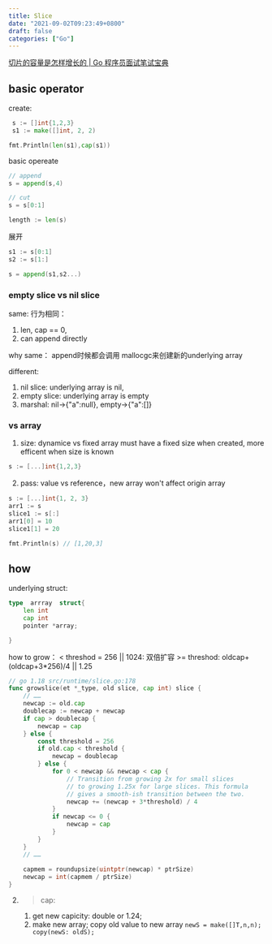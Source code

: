 ```yaml
---
title: Slice
date: "2021-09-02T09:23:49+0800"
draft: false
categories: ["Go"]
---
```


[切片的容量是怎样增长的 | Go 程序员面试笔试宝典](https://golang.design/go-questions/slice/grow/)

##  basic operator 

create:

```go
 s := []int{1,2,3}
 s1 := make([]int, 2, 2)

fmt.Println(len(s1),cap(s1))
```

basic opereate

```go 
// append 
s = append(s,4)

// cut 
s = s[0:1]

length := len(s)

```

展开
```go
s1 := s[0:1]
s2 := s[1:]

s = append(s1,s2...)

```


### empty slice vs nil slice

same:
 行为相同： 
 1. len, cap == 0, 
 2. can append   directly 

why same：
append时候都会调用 mallocgc来创建新的underlying array


different:
1.  nil slice:  underlying array is nil, 
2.  empty slice: underlying array is empty
3.  marshal: nil->{"a":null}, empty->{"a":[]}




### vs array

1. size: dynamice vs fixed
array must have a fixed size when created, more efficent when size is known

```go
s := [...]int{1,2,3}
```

2. pass: value vs reference，new array won't affect origin array 

```go
s := [...]int{1, 2, 3}
arr1 := s
slice1 := s[:]
arr1[0] = 10
slice1[1] = 20

fmt.Println(s) // [1,20,3]
```




## how


underlying struct: 
```go
type  arrray  struct{
    len int
    cap int
    pointer *array;

}
```


how to grow：
<  threshod = 256 || 1024: 双倍扩容
\>= threshod: oldcap+(oldcap+3*256)/4 || 1.25 


```go
// go 1.18 src/runtime/slice.go:178
func growslice(et *_type, old slice, cap int) slice {
    // ……
    newcap := old.cap
	doublecap := newcap + newcap
	if cap > doublecap {
		newcap = cap
	} else {
		const threshold = 256
		if old.cap < threshold {
			newcap = doublecap
		} else {
			for 0 < newcap && newcap < cap {
                // Transition from growing 2x for small slices
				// to growing 1.25x for large slices. This formula
				// gives a smooth-ish transition between the two.
				newcap += (newcap + 3*threshold) / 4
			}
			if newcap <= 0 {
				newcap = cap
			}
		}
	}
	// ……
    
	capmem = roundupsize(uintptr(newcap) * ptrSize)
	newcap = int(capmem / ptrSize)
}
```



2.  > cap:
	1. get new capicity: double or 1.24;
	2. make new array; copy old value to new array
			`newS = make([]T,n,n); copy(newS: oldS);`




